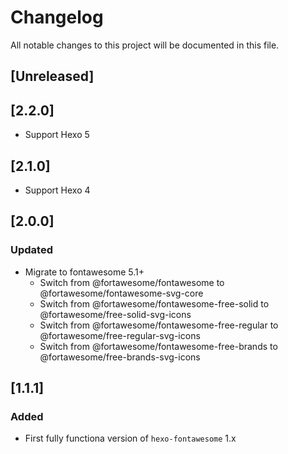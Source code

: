 # Changelog
All notable changes to this project will be documented in this file.

## [Unreleased]

## [2.2.0]
- Support Hexo 5

## [2.1.0]
- Support Hexo 4

## [2.0.0]
### Updated
- Migrate to fontawesome 5.1+
  - Switch from @fortawesome/fontawesome to @fortawesome/fontawesome-svg-core
  - Switch from @fortawesome/fontawesome-free-solid to @fortawesome/free-solid-svg-icons
  - Switch from @fortawesome/fontawesome-free-regular to @fortawesome/free-regular-svg-icons
  - Switch from @fortawesome/fontawesome-free-brands to @fortawesome/free-brands-svg-icons

## [1.1.1]
### Added
- First fully functiona version of `hexo-fontawesome` 1.x
